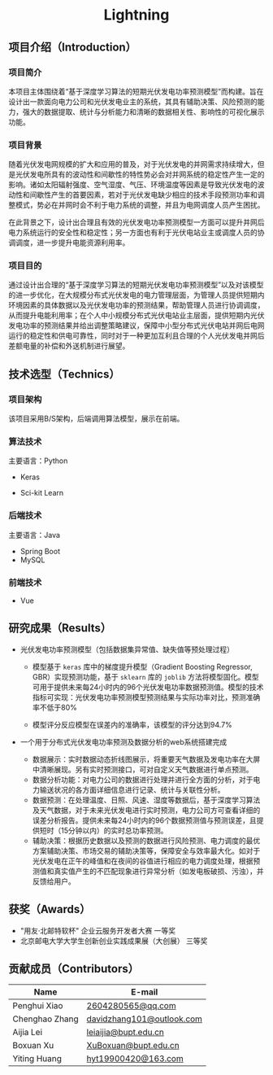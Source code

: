 <h1 align="center">Lightning</h1>


## 项目介绍（Introduction）

### 项目简介

本项目主体围绕着“基于深度学习算法的短期光伏发电功率预测模型”而构建。旨在设计出一款面向电力公司和光伏发电业主的系统，其具有辅助决策、风险预测的能力，强大的数据提取、统计与分析能力和清晰的数据相关性、影响性的可视化展示功能。

### 项目背景

随着光伏发电网规模的扩大和应用的普及，对于光伏发电的并网需求持续增大，但是光伏发电所具有的波动性和间歇性的特性势必会对并网系统的稳定性产生一定的影响。诸如太阳辐射强度、空气湿度、气压、环境温度等因素是导致光伏发电的波动性和间歇性产生的首要因素，若对于光伏发电缺少相应的技术手段预测功率和调整模式，势必在并网时会不利于电力系统的调整，并且为电网调度人员产生困扰。

在此背景之下，设计出合理且有效的光伏发电功率预测模型一方面可以提升并网后电力系统运行的安全性和稳定性；另一方面也有利于光伏电站业主或调度人员的协调调度，进一步提升电能资源利用率。

### 项目目的

通过设计出合理的“基于深度学习算法的短期光伏发电功率预测模型”以及对该模型的进一步优化，在大规模分布式光伏发电的电力管理层面，为管理人员提供短期内环境因素的具体数据以及光伏发电功率的预测结果，帮助管理人员进行协调调度，从而提升电能利用率；在个人中小规模分布式光伏电站业主层面，提供短期内光伏发电功率的预测结果并给出调整策略建议，保障中小型分布式光伏电站并网后电网运行的稳定性和供电可靠性，同时对于一种更加互利且合理的个人光伏发电并网后差额电量的补偿和外送机制进行展望。

## 技术选型（Technics）

### 项目架构

该项目采用B/S架构，后端调用算法模型，展示在前端。

### 算法技术

主要语言：Python

- Keras

- Sci-kit Learn

### 后端技术

主要语言：Java

- Spring Boot
- MySQL

### 前端技术

- Vue

## 研究成果（Results）

- 光伏发电功率预测模型（包括数据集异常值、缺失值等预处理过程）

  - 模型基于 `keras` 库中的梯度提升模型（Gradient Boosting Regressor, GBR）实现预测功能，基于 `sklearn` 库的 `joblib` 方法将模型固化。模型可用于提供未来每24小时内的96个光伏发电功率数据预测值。模型的技术指标可实现：光伏发电功率预测模型预测结果与实际功率对比，预测准确率不低于80%

  - 模型评分反应模型在误差内的准确率，该模型的评分达到94.7%

- 一个用于分布式光伏发电功率预测及数据分析的web系统搭建完成

  - 数据展示：实时数据动态折线图展示，将重要天气数据及发电功率在大屏中清晰展现。另有实时预测接口，可对自定义天气数据进行单点预测。
  - 数据分析功能：对电力公司的数据进行处理并进行全方面的分析，对于电力输送状况的各方面详细信息进行记录、统计与关联性分析。
  - 数据预测：在处理温度、日照、风速、湿度等数据后，基于深度学习算法及天气数据，对于未来光伏发电进行实时预测，电力公司方可查看详细的误差分析报告。提供未来每24小时内的96个数据预测值与预测误差，且提供短时（15分钟以内）的实时总功率预测。
  - 辅助决策：根据历史数据以及预测的数据进行风险预测、电力调度的最优方案辅助决策、市场交易的辅助决策等，保障安全与效率最大化。如对于光伏发电在正午的峰值和在夜间的谷值进行相应的电力调度处理，根据预测值和真实值产生的不匹配现象进行异常分析（如发电板破损、污浊），并反馈给用户。

## 获奖（Awards）

- "用友·北邮特软杯" 企业云服务开发者大赛 一等奖
- 北京邮电大学大学生创新创业实践成果展（大创展） 三等奖

## 贡献成员（Contributors）

| Name           | E-mail                    |
| -------------- | ------------------------- |
| Penghui Xiao   | 2604280565@qq.com         |
| Chenghao Zhang | davidzhang101@outlook.com |
| Aijia Lei      | leiaijia@bupt.edu.cn      |
| Boxuan Xu      | XuBoxuan@bupt.edu.cn      |
| Yiting Huang   | hyt19900420@163.com       |
